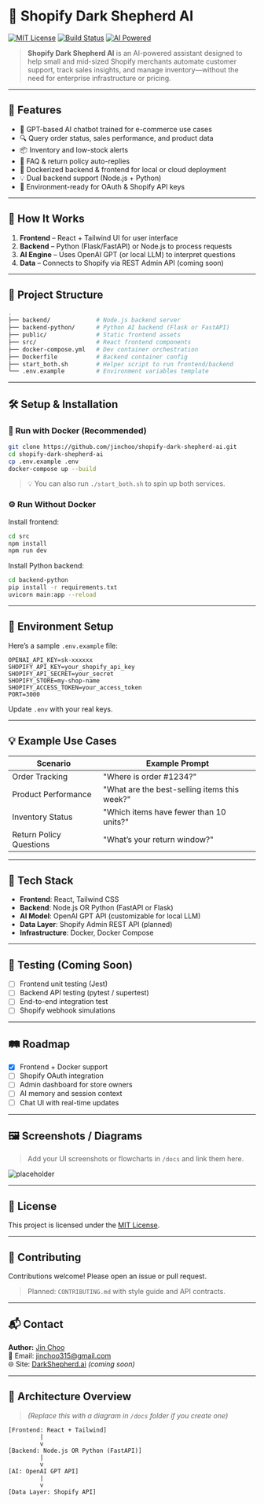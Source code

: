 
# 🛒 Shopify Dark Shepherd AI



[![MIT License](https://img.shields.io/badge/license-MIT-green.svg)](LICENSE)
[![Build Status](https://img.shields.io/badge/build-passing-brightgreen)](#)
[![AI Powered](https://img.shields.io/badge/AI-GPT%204-blue)](#)

> **Shopify Dark Shepherd AI** is an AI-powered assistant designed to help small and mid-sized Shopify merchants automate customer support, track sales insights, and manage inventory—without the need for enterprise infrastructure or pricing.

---

## 🚀 Features

- 🤖 GPT-based AI chatbot trained for e-commerce use cases
- 🔍 Query order status, sales performance, and product data
- 📦 Inventory and low-stock alerts
- 🧾 FAQ & return policy auto-replies
- 🐳 Dockerized backend & frontend for local or cloud deployment
- 💡 Dual backend support (Node.js + Python)
- 🔐 Environment-ready for OAuth & Shopify API keys

---

## 🧠 How It Works

1. **Frontend** – React + Tailwind UI for user interface
2. **Backend** – Python (Flask/FastAPI) or Node.js to process requests
3. **AI Engine** – Uses OpenAI GPT (or local LLM) to interpret questions
4. **Data** – Connects to Shopify via REST Admin API (coming soon)

---

## 📁 Project Structure

```bash
.
├── backend/             # Node.js backend server
├── backend-python/      # Python AI backend (Flask or FastAPI)
├── public/              # Static frontend assets
├── src/                 # React frontend components
├── docker-compose.yml   # Dev container orchestration
├── Dockerfile           # Backend container config
├── start_both.sh        # Helper script to run frontend/backend
└── .env.example         # Environment variables template
````

---

## 🛠️ Setup & Installation

### 🐳 Run with Docker (Recommended)

```bash
git clone https://github.com/jinchoo/shopify-dark-shepherd-ai.git
cd shopify-dark-shepherd-ai
cp .env.example .env
docker-compose up --build
```

> 💡 You can also run `./start_both.sh` to spin up both services.

### ⚙️ Run Without Docker

Install frontend:

```bash
cd src
npm install
npm run dev
```

Install Python backend:

```bash
cd backend-python
pip install -r requirements.txt
uvicorn main:app --reload
```

---

## 🔐 Environment Setup

Here’s a sample `.env.example` file:

```env
OPENAI_API_KEY=sk-xxxxxx
SHOPIFY_API_KEY=your_shopify_api_key
SHOPIFY_API_SECRET=your_secret
SHOPIFY_STORE=my-shop-name
SHOPIFY_ACCESS_TOKEN=your_access_token
PORT=3000
```

Update `.env` with your real keys.

---

## 💡 Example Use Cases

| Scenario                | Example Prompt                               |
| ----------------------- | -------------------------------------------- |
| Order Tracking          | "Where is order #1234?"                      |
| Product Performance     | "What are the best-selling items this week?" |
| Inventory Status        | "Which items have fewer than 10 units?"      |
| Return Policy Questions | "What’s your return window?"                 |

---

## 🧩 Tech Stack

* **Frontend**: React, Tailwind CSS
* **Backend**: Node.js OR Python (FastAPI or Flask)
* **AI Model**: OpenAI GPT API (customizable for local LLM)
* **Data Layer**: Shopify Admin REST API (planned)
* **Infrastructure**: Docker, Docker Compose

---

## 🧪 Testing (Coming Soon)

* [ ] Frontend unit testing (Jest)
* [ ] Backend API testing (pytest / supertest)
* [ ] End-to-end integration test
* [ ] Shopify webhook simulations

---

## 🛤 Roadmap

* [x] Frontend + Docker support
* [ ] Shopify OAuth integration
* [ ] Admin dashboard for store owners
* [ ] AI memory and session context
* [ ] Chat UI with real-time updates

---

## 🖼️ Screenshots / Diagrams

> Add your UI screenshots or flowcharts in `/docs` and link them here.

![placeholder](https://via.placeholder.com/800x400.png?text=Chatbot+UI+Demo)

---

## 📜 License

This project is licensed under the [MIT License](LICENSE).

---

## 🤝 Contributing

Contributions welcome! Please open an issue or pull request.

> Planned: `CONTRIBUTING.md` with style guide and API contracts.

---

## 📬 Contact

**Author:** [Jin Choo](https://github.com/jinchoo)<br>
📧 Email: [jinchoo315@gmail.com](mailto:jinchoo315@gmail.com)<br>
🌐 Site: [DarkShepherd.ai](https://darkshepherd.ai) *(coming soon)*

---

## 🧭 Architecture Overview

> *(Replace this with a diagram in `/docs` folder if you create one)*

```text
[Frontend: React + Tailwind]
         |
         v
[Backend: Node.js OR Python (FastAPI)]
         |
         v
[AI: OpenAI GPT API]
         |
         v
[Data Layer: Shopify API]
```